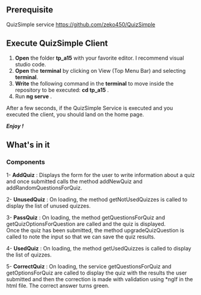 
## Prerequisite 
QuizSimple service  https://github.com/zeko450/QuizSimple  

## Execute QuizSimple Client
1) **Open** the folder **tp_a15** with your favorite editor.   I recommend visual studio code.  
2) **Open** the **terminal** by clicking on View (Top Menu Bar) and selecting **terminal**.  
3) **Write** the following command in the **terminal** to move inside the repository to be executed: **cd tp_a15** .  
4) Run **ng serve** .  

After a few seconds, if the QuizSimple Service is executed and you executed the client, you should land on the home page.

***Enjoy !***

## What's in it
### Components
1- **AddQuiz** : Displays the form for the user to write information about a quiz and once submitted calls the method addNewQuiz and addRandomQuestionsForQuiz.  

2- **UnusedQuiz** : On loading, the method getNotUsedQuizzes is called to display the list of unused quizzes.  

3- **PassQuiz** : On loading, the method getQuestionsForQuiz and getQuizOptionsForQuestion are called and the quiz is displayed.  
Once the quiz has been submitted, the method upgradeQuizQuestion is called to note the input so that we can save the quiz results.  

4- **UsedQuiz** : On loading, the method getUsedQuizzes is called to display the list of quizzes.  

5- **CorrectQuiz** : On loading, the service getQuestionsForQuiz and getOptionsForQuiz are called to display the quiz with the results the user submitted 
and then the correction is made with validation using *ngIf in the html file. The correct answer turns green.



